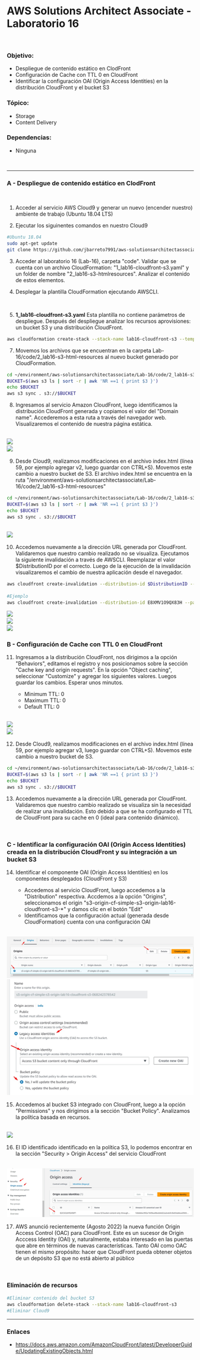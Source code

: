 # AWS Solutions Architect Associate - Laboratorio 16

<br>

### Objetivo: 
* Despliegue de contenido estático en ClodFront
* Configuración de Cache con TTL 0 en CloudFront
* Identificar la configuración OAI (Origin Access Identities) en la distribución CloudFront y el bucket S3 


### Tópico:
* Storage
* Content Delivery

### Dependencias:
* Ninguna

<br>

---

### A - Despliegue de contenido estático en ClodFront


<br>

1. Acceder al servicio AWS Cloud9 y generar un nuevo (encender nuestro) ambiente de trabajo (Ubuntu 18.04 LTS)

2. Ejecutar los siguinentes comandos en nuestro Cloud9

```bash
#Ubuntu 18.04
sudo apt-get update
git clone https://github.com/jbarreto7991/aws-solutionsarchitectassociate.git
```

3. Acceder al laboratorio 16 (Lab-16), carpeta "code". Validar que se cuenta con un archivo CloudFormation: "1_lab16-cloudfront-s3.yaml" y un folder de nombre "2_lab16-s3-htmlresources". Analizar el contenido de estos elementos.

5. Desplegar la plantilla CloudFormation ejecutando AWSCLI.

    <br>
6. **1_lab16-cloudfront-s3.yaml** Esta plantilla no contiene parámetros de despliegue. Después del despliegue analizar los recursos aprovisiones: un bucket S3 y una distribución CloudFront. 

```bash
aws cloudformation create-stack --stack-name lab16-cloudfront-s3 --template-body file://~/environment/aws-solutionsarchitectassociate/Lab-16/code/1_lab16-cloudfront-s3.yaml 
```

7. Movemos los archivos que se encuentran en la carpeta Lab-16/code/2_lab16-s3-html-resources al nuevo bucket generado por CloudFormation.

```bash
cd ~/environment/aws-solutionsarchitectassociate/Lab-16/code/2_lab16-s3-html-resources
BUCKET=$(aws s3 ls | sort -r | awk 'NR ==1 { print $3 }')
echo $BUCKET
aws s3 sync . s3://$BUCKET
```

8. Ingresamos al servicio Amazon CloudFront, luego identificamos la distribución CloudFront generada y copiamos el valor del "Domain name". Accederemos a esta ruta a través del navegador web. Visualizaremos el contenido de nuestra página estática.

<br>

<img src="images/Lab16_01.jpg">

<br>

<img src="images/Lab16_02.jpg">

<br>

9. Desde Cloud9, realizamos modificaciones en el archivo index.html (línea 59, por ejemplo agregar v2, luego guardar con CTRL+S). Movemos este cambio a nuestro bucket de S3. El archivo index.html se encuentra en la ruta "/environment/aws-solutionsarchitectassociate/Lab-16/code/2_lab16-s3-html-resources"

```bash
cd ~/environment/aws-solutionsarchitectassociate/Lab-16/code/2_lab16-s3-html-resources
BUCKET=$(aws s3 ls | sort -r | awk 'NR ==1 { print $3 }')
echo $BUCKET
aws s3 sync . s3://$BUCKET
```

<br>

<img src="images/Lab16_03.jpg">

<br>

10. Accedemos nuevamente a la dirección URL generada por CloudFront. Validaremos que nuestro cambio realizado no se visualiza. Ejecutamos la siguiente invalidación a través de AWSCLI. Reemplazar el valor $DistributionID por el correcto. Luego de la ejecución de la invalidación visualizaremos el cambio de nuestra aplicación desde el navegador.

```bash
aws cloudfront create-invalidation --distribution-id $DistributionID --paths "/*"

#Ejemplo
aws cloudfront create-invalidation --distribution-id E8XMV1O9QX83H --paths "/index.html"
```


<img src="images/Lab16_04.jpg">

<br>

<img src="images/Lab16_05.jpg">

<br>

<img src="images/Lab16_06.jpg">

<br>


### B - Configuración de Cache con TTL 0 en CloudFront

11. Ingresamos a la distribución CloudFront, nos dirigimos a la opción "Behaviors", editamos el registro y nos posicionamos sobre la sección "Cache key and origin requests". En la opción "Object caching", seleccionar "Customize" y agregar los siguientes valores. Luegos guardar los cambios. Esperar unos minutos.

    * Minimum TTL: 0
    * Maximum TTL: 0
    * Default TTL: 0


<br>

<img src="images/Lab16_10.jpg">

<br>

<img src="images/Lab16_11.jpg">

<br>


12. Desde Cloud9, realizamos modificaciones en el archivo index.html (línea 59, por ejemplo agregar v3, luego guardar con CTRL+S). Movemos este cambio a nuestro bucket de S3.

```bash
cd ~/environment/aws-solutionsarchitectassociate/Lab-16/code/2_lab16-s3-html-resources
BUCKET=$(aws s3 ls | sort -r | awk 'NR ==1 { print $3 }')
echo $BUCKET
aws s3 sync . s3://$BUCKET
```

13. Accedemos nuevamente a la dirección URL generada por CloudFront. Validaremos que nuestro cambio realizado se visualiza sin la necesidad de realizar una invalidación. Esto debido a que se ha configurado el TTL de CloudFront para su cache en 0 (ideal para contenido dinámico). 

<br>

### C - Identificar la configuración OAI (Origin Access Identities) creada en la distribución CloudFront y su integración a un bucket S3 

14. Identificar el componente OAI  (Origin Access Identities) en los componentes desplegados (CloudFront y S3)

    * Accedemos al servicio CloudFront, luego accedemos a la "Distribution" respectiva. Accdemos a la opción "Origins", seleccionamos el origin "s3-origin-cf-simple-s3-origin-lab16-cloudfront-s3-*" y damos clic en el botón "Edit" 
    * Identificamos que la configuración actual (generada desde CloudFormation) cuenta con una configuración OAI

<br>

<img src="images/Lab16_12.jpg">

<br>

<img src="images/Lab16_07.jpg">

<br>

15. Accedemos al bucket S3 integrado con CloudFront, luego a la opción "Permissions" y nos dirigimos a la sección "Bucket Policy". Analizamos la política basada en recursos.

<br>

<img src="images/Lab16_08.jpg">

<br>

16. El ID identificado identificado en la política S3, lo podemos encontrar en la sección "Security > Origin Access" del servicio CloudFront


<br>

<img src="images/Lab16_13.jpg">

<br>

17. AWS anunció recientemente (Agosto 2022) la nueva función Origin Access Control (OAC) para CloudFront. Este es un sucesor de Origin Acccess Identity (OAI) y, naturalmente, estaba interesado en las puertas que abre en términos de nuevas características. Tanto OAI como OAC tienen el mismo propósito: hacer que CloudFront pueda obtener objetos de un depósito S3 que no está abierto al público

<br>

### Eliminación de recursos

```bash
#Eliminar contenido del bucket S3
aws cloudformation delete-stack --stack-name lab16-cloudfront-s3
#Eliminar Cloud9
```

---

### Enlaces

 - https://docs.aws.amazon.com/AmazonCloudFront/latest/DeveloperGuide/UpdatingExistingObjects.html